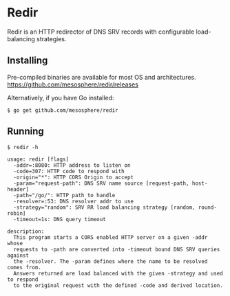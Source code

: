 # Redir

Redir is an HTTP redirector of DNS SRV records with configurable
load-balancing strategies.

## Installing 

Pre-compiled binaries are available for most OS and architectures.
https://github.com/mesosphere/redir/releases

Alternatively, if you have Go installed:
```shell
$ go get github.com/mesosphere/redir
```

## Running
```shell
$ redir -h

usage: redir [flags]
  -addr=:8080: HTTP address to listen on
  -code=307: HTTP code to respond with
  -origin="*": HTTP CORS Origin to accept
  -param="request-path": DNS SRV name source [request-path, host-header]
  -path="/go/": HTTP path to handle
  -resolver=:53: DNS resolver addr to use
  -strategy="random": SRV RR load balancing strategy [random, round-robin]
  -timeout=1s: DNS query timeout

description:
  This program starts a CORS enabled HTTP server on a given -addr whose
  requests to -path are converted into -timeout bound DNS SRV queries against
  the -resolver. The -param defines where the name to be resolved comes from.
  Answers returned are load balanced with the given -strategy and used to respond
  to the original request with the defined -code and derived location.
```

